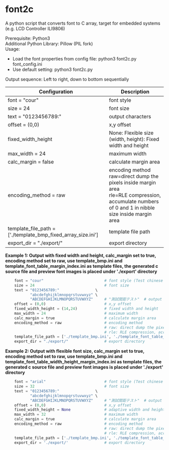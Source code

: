 # font2c
A python script that converts font to C array, target for embedded systems (e.g. LCD Controller ILI9806)

Prerequisite: Python3<br/>
Additional Python Library: Pillow (PIL fork)<br/>
Usage:<br/>
 - Load the font properties from config file: python3 font2c.py font_config.ini<br/>
 - Use default setting: python3 font2c.py

Output sequence: Left to right, down to bottom sequentially


| Configuration | Description |
| --- | --- |
| font = "cour" | font style |
| size = 24 | font size |
| text = "0123456789:" | output characters |
| offset = (0,0)                  | x,y offset |
| fixed_width_height              | None: Flexible size<br/>(width, height): Fixed width and height | 
| max_width = 24                  | maximum width |
| calc_margin = false             | calculate margin area |
| encoding_method = raw | encoding method<br/>raw=direct dump the pixels inside margin area<br/>rle=RLE compression, accumulate numbers of 0 and 1 in nibble size inside margin area<br/> |
| template_file_path = ['./template_bmp_fixed_array_size.ini'] | template file path |
| export_dir = "./export/"        | export directory |

**Example 1: Output with fixed width and height, calc_margin set to true, encoding method set to raw, use template_bmp.ini and template_font_table_margin_index.ini as template files, the generated c source file and preview font images is placed under './export' directory**
```python
    font = "cour"                           # font style (Test chinese font: kaiu)
    size = 24                               # font size
    text = "0123456789:"                \
           "abcdefghijklmnopqrstuvwxyz" \
           "ABCDEFGHIJKLMNOPQRSTUVWXYZ"     # "測試間距テスト"  # output which symbol
    offset = (0,0)                          # x,y offset
    fixed_width_height = (14,24)            # fixed width and height
    max_width = 24                          # maximum width
    calc_margin = true                      # calculate margin area
    encoding_method = raw                   # encoding method
                                            # raw: direct dump the pixels inside margin area
                                            # rle: RLE compression, accumulate numbers of 0 and 1 in nibble size inside margin area
    template_file_path = ['./template_bmp.ini', './template_font_table_margin_index.ini'] # template file path
    export_dir = "./export/"                # export directory
```

**Example 2: Output with flexible font size, calc_margin set to true, encoding method set to raw, use template_bmp.ini and template_font_table_width_height_margin_index.ini as template files, the generated c source file and preview font images is placed under './export' directory**
```python
    font = "arial"                          # font style (Test chinese font: kaiu)
    size = 32                               # font size
    text = "0123456789:"                \
           "abcdefghijklmnopqrstuvwxyz" \
           "ABCDEFGHIJKLMNOPQRSTUVWXYZ"     # "測試間距テスト"  # output which symbol
    offset = (0,0)                          # x,y offset
    fixed_width_height = None               # adaptive width and height
    max_width = 32                          # maximum width
    calc_margin = true                      # calculate margin area
    encoding_method = raw                   # encoding method
                                            # raw: direct dump the pixels inside margin area
                                            # rle: RLE compression, accumulate numbers of 0 and 1 in nibble size inside margin area
    template_file_path = ['./template_bmp.ini', './template_font_table_width_height_margin_index.ini']# template file path
    export_dir = './export/'                # export directory
```
